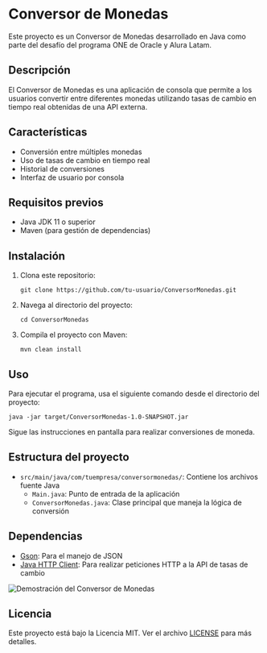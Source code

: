 # Conversor de Monedas

Este proyecto es un Conversor de Monedas desarrollado en Java como parte del desafío del programa ONE de Oracle y Alura Latam.

## Descripción

El Conversor de Monedas es una aplicación de consola que permite a los usuarios convertir entre diferentes monedas utilizando tasas de cambio en tiempo real obtenidas de una API externa.

## Características

- Conversión entre múltiples monedas
- Uso de tasas de cambio en tiempo real
- Historial de conversiones
- Interfaz de usuario por consola

## Requisitos previos

- Java JDK 11 o superior
- Maven (para gestión de dependencias)

## Instalación

1. Clona este repositorio:
   ```
   git clone https://github.com/tu-usuario/ConversorMonedas.git
   ```

2. Navega al directorio del proyecto:
   ```
   cd ConversorMonedas
   ```

3. Compila el proyecto con Maven:
   ```
   mvn clean install
   ```

## Uso

Para ejecutar el programa, usa el siguiente comando desde el directorio del proyecto:

```
java -jar target/ConversorMonedas-1.0-SNAPSHOT.jar
```

Sigue las instrucciones en pantalla para realizar conversiones de moneda.

## Estructura del proyecto

- `src/main/java/com/tuempresa/conversormonedas/`: Contiene los archivos fuente Java
  - `Main.java`: Punto de entrada de la aplicación
  - `ConversorMonedas.java`: Clase principal que maneja la lógica de conversión

## Dependencias

- [Gson](https://github.com/google/gson): Para el manejo de JSON
- [Java HTTP Client](https://openjdk.java.net/groups/net/httpclient/intro.html): Para realizar peticiones HTTP a la API de tasas de cambio

![Demostración del Conversor de Monedas](assets/Conversordemonedas.gif)

## Licencia

Este proyecto está bajo la Licencia MIT. Ver el archivo [LICENSE](LICENSE) para más detalles.
